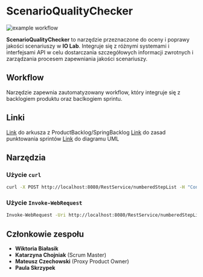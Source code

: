 # ScenarioQualityChecker
![example workflow](https://github.com/wirakoti/ScenarioQualityChecker/actions/workflows/maven.yml/badge.svg)

**ScenarioQualityChecker** to narzędzie przeznaczone do oceny i poprawy jakości scenariuszy w **IO Lab**. 
Integruje się z różnymi systemami i interfejsami API w celu dostarczania szczegółowych informacji zwrotnych i zarządzania procesem zapewniania jakości scenariuszy.

## Workflow
Narzędzie zapewnia zautomatyzowany workflow, który integruje się z backlogiem produktu oraz baclkogiem sprintu.

## Linki
[Link](https://docs.google.com/spreadsheets/d/1BzeZqAxVHTAzYl7ZYjqGWg1dS7qwtC_Q/edit?usp=sharing&ouid=118269913899199224091&rtpof=true&sd=true) do arkusza z ProductBacklog/SpringBacklog
[Link](https://docs.google.com/spreadsheets/d/e/2PACX-1vTn6j3M8pmGEzrsQk8mXse7lVHUdhYWkfxbkQiYI23rBtwM4N3bWw0qtupW-gesfCkcYasnZ-eEXl-F/pubhtml) do zasad punktowania sprintów
[Link]() do diagramu UML

## Narzędzia
### Użycie `curl`
```bash
curl -X POST http://localhost:8080/RestService/numberedStepList -H "Content-Type: application/json" -d "@input.json"
```

### Użycie `Invoke-WebRequest `
```bash
Invoke-WebRequest -Uri http://localhost:8080/RestService/numberedStepList -Method Post -ContentType "application/json" -InFile "input.json"
```

## Członkowie zespołu
- **Wiktoria Białasik**
- **Katarzyna Chojniak** (Scrum Master)
- **Mateusz Czechowski** (Proxy Product Owner)
- **Paula Skrzypek**



